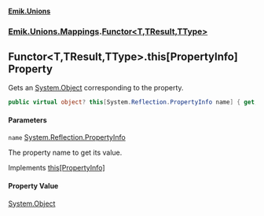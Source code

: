 #### [Emik.Unions](index.md 'index')
### [Emik.Unions.Mappings](Emik.Unions.Mappings.md 'Emik.Unions.Mappings').[Functor&lt;T,TResult,TType&gt;](Functor_T,TResult,TType_.md 'Emik.Unions.Mappings.Functor<T,TResult,TType>')

## Functor<T,TResult,TType>.this[PropertyInfo] Property

Gets an [System.Object](https://docs.microsoft.com/en-us/dotnet/api/System.Object 'System.Object') corresponding to the property.

```csharp
public virtual object? this[System.Reflection.PropertyInfo name] { get; }
```
#### Parameters

<a name='Emik.Unions.Mappings.Functor_T,TResult,TType_.this[System.Reflection.PropertyInfo].name'></a>

`name` [System.Reflection.PropertyInfo](https://docs.microsoft.com/en-us/dotnet/api/System.Reflection.PropertyInfo 'System.Reflection.PropertyInfo')

The property name to get its value.

Implements [this[PropertyInfo]](IProduct.Item.rPUBd0N3UHGRYLoQkLMIdQ.md 'Emik.Unions.Tagged.IProduct.this[System.Reflection.PropertyInfo]')

#### Property Value
[System.Object](https://docs.microsoft.com/en-us/dotnet/api/System.Object 'System.Object')